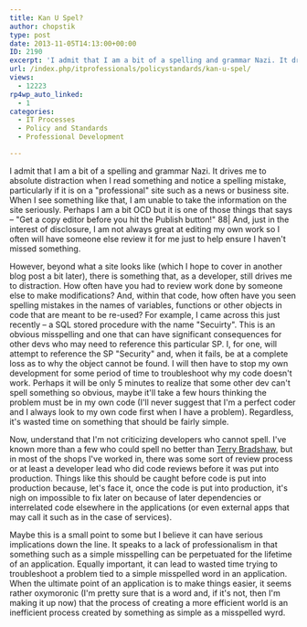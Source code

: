```yaml
---
title: Kan U Spel?
author: chopstik
type: post
date: 2013-11-05T14:13:00+00:00
ID: 2190
excerpt: 'I admit that I am a bit of a spelling and grammar Nazi. It drives me to absolute distraction when I read something and notice a spelling mistake, particularly if it is on a "professional" site such as a news or business site. When I see something like t&hellip;'
url: /index.php/itprofessionals/policystandards/kan-u-spel/
views:
  - 12223
rp4wp_auto_linked:
  - 1
categories:
  - IT Processes
  - Policy and Standards
  - Professional Development

---
```

I admit that I am a bit of a spelling and grammar Nazi. It drives me to absolute distraction when I read something and notice a spelling mistake, particularly if it is on a "professional" site such as a news or business site. When I see something like that, I am unable to take the information on the site seriously. Perhaps I am a bit OCD but it is one of those things that says – "Get a copy editor before you hit the Publish button!" 88| And, just in the interest of disclosure, I am not always great at editing my own work so I often will have someone else review it for me just to help ensure I haven't missed something.

However, beyond what a site looks like (which I hope to cover in another blog post a bit later), there is something that, as a developer, still drives me to distraction. How often have you had to review work done by someone else to make modifications? And, within that code, how often have you seen spelling mistakes in the names of variables, functions or other objects in code that are meant to be re-used? For example, I came across this just recently – a SQL stored procedure with the name "Secuirty". This is an obvious misspelling and one that can have significant consequences for other devs who may need to reference this particular SP. I, for one, will attempt to reference the SP "Security" and, when it fails, be at a complete loss as to why the object cannot be found. I will then have to stop my own development for some period of time to troubleshoot why my code doesn't work. Perhaps it will be only 5 minutes to realize that some other dev can't spell something so obvious, maybe it'll take a few hours thinking the problem must be in my own code (I'll never suggest that I'm a perfect coder and I always look to my own code first when I have a problem). Regardless, it's wasted time on something that should be fairly simple.

Now, understand that I'm not criticizing developers who cannot spell. I've known more than a few who could spell no better than [Terry Bradshaw][1], but in most of the shops I've worked in, there was some sort of review process or at least a developer lead who did code reviews before it was put into production. Things like this should be caught before code is put into production because, let's face it, once the code is put into production, it's nigh on impossible to fix later on because of later dependencies or interrelated code elsewhere in the applications (or even external apps that may call it such as in the case of services).

Maybe this is a small point to some but I believe it can have serious implications down the line. It speaks to a lack of professionalism in that something such as a simple misspelling can be perpetuated for the lifetime of an application. Equally important, it can lead to wasted time trying to troubleshoot a problem tied to a simple misspelled word in an application. When the ultimate point of an application is to make things easier, it seems rather oxymoronic (I'm pretty sure that is a word and, if it's not, then I'm making it up now) that the process of creating a more efficient world is an inefficient process created by something as simple as a misspelled wyrd.

 [1]: http://www.mcmillenandwife.com/bradshaw_quotes.html
